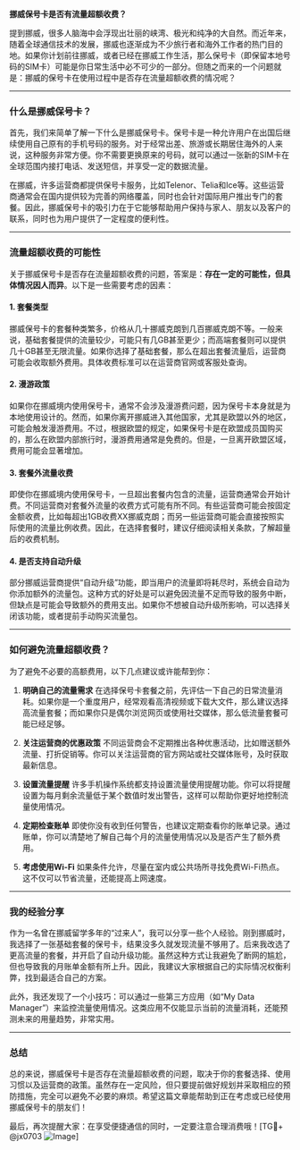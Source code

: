 **挪威保号卡是否有流量超额收费？**

提到挪威，很多人脑海中会浮现出壮丽的峡湾、极光和纯净的大自然。而近年来，随着全球通信技术的发展，挪威也逐渐成为不少旅行者和海外工作者的热门目的地。如果你计划前往挪威，或者已经在挪威工作生活，那么保号卡（即保留本地号码的SIM卡）可能是你日常生活中必不可少的一部分。但随之而来的一个问题就是：挪威的保号卡在使用过程中是否存在流量超额收费的情况呢？

---

### 什么是挪威保号卡？

首先，我们来简单了解一下什么是挪威保号卡。保号卡是一种允许用户在出国后继续使用自己原有的手机号码的服务。对于经常出差、旅游或长期居住海外的人来说，这种服务非常方便。你不需要更换原来的号码，就可以通过一张新的SIM卡在全球范围内接打电话、发送短信，并享受一定的数据流量。

在挪威，许多运营商都提供保号卡服务，比如Telenor、Telia和Ice等。这些运营商通常会在国内提供较为完善的网络覆盖，同时也会针对国际用户推出专门的套餐。因此，挪威保号卡的吸引力在于它能够帮助用户保持与家人、朋友以及客户的联系，同时也为用户提供了一定程度的便利性。

---

### 流量超额收费的可能性

关于挪威保号卡是否存在流量超额收费的问题，答案是：**存在一定的可能性，但具体情况因人而异**。以下是一些需要考虑的因素：

#### 1. **套餐类型**
挪威保号卡的套餐种类繁多，价格从几十挪威克朗到几百挪威克朗不等。一般来说，基础套餐提供的流量较少，可能只有几GB甚至更少；而高端套餐则可以提供几十GB甚至无限流量。如果你选择了基础套餐，那么在超出套餐流量后，运营商可能会收取额外费用。具体收费标准可以在运营商官网或客服处查询。

#### 2. **漫游政策**
如果你在挪威境内使用保号卡，通常不会涉及漫游费问题，因为保号卡本身就是为本地使用设计的。然而，如果你离开挪威进入其他国家，尤其是欧盟以外的地区，可能会触发漫游费用。不过，根据欧盟的规定，如果保号卡是在欧盟成员国购买的，那么在欧盟内部旅行时，漫游费用通常是免费的。但是，一旦离开欧盟区域，费用可能会显著增加。

#### 3. **套餐外流量收费**
即使你在挪威境内使用保号卡，一旦超出套餐内包含的流量，运营商通常会开始计费。不同运营商对套餐外流量的收费方式可能有所不同。有些运营商可能会按固定金额收费，比如每超出1GB收费XX挪威克朗；而另一些运营商可能会直接按照实际使用的流量比例收费。因此，在选择套餐时，建议仔细阅读相关条款，了解超量后的收费机制。

#### 4. **是否支持自动升级**
部分挪威运营商提供“自动升级”功能，即当用户的流量即将耗尽时，系统会自动为你添加额外的流量包。这种方式的好处是可以避免因流量不足而导致的服务中断，但缺点是可能会导致额外的费用支出。如果你不想被自动升级所影响，可以选择关闭该功能，或者提前手动购买流量包。

---

### 如何避免流量超额收费？

为了避免不必要的高额费用，以下几点建议或许能帮到你：

1. **明确自己的流量需求**
   在选择保号卡套餐之前，先评估一下自己的日常流量消耗。如果你是一个重度用户，经常观看高清视频或下载大文件，那么建议选择高流量套餐；而如果你只是偶尔浏览网页或使用社交媒体，那么低流量套餐可能已经足够。

2. **关注运营商的优惠政策**
   不同运营商会不定期推出各种优惠活动，比如赠送额外流量、打折促销等。你可以关注运营商的官方网站或社交媒体账号，及时获取最新信息。

3. **设置流量提醒**
   许多手机操作系统都支持设置流量使用提醒功能。你可以将提醒设置为每月剩余流量低于某个数值时发出警告，这样可以帮助你更好地控制流量使用情况。

4. **定期检查账单**
   即使你没有收到任何警告，也建议定期查看你的账单记录。通过账单，你可以清楚地了解自己每个月的流量使用情况以及是否产生了额外费用。

5. **考虑使用Wi-Fi**
   如果条件允许，尽量在室内或公共场所寻找免费Wi-Fi热点。这不仅可以节省流量，还能提高上网速度。

---

### 我的经验分享

作为一名曾在挪威留学多年的“过来人”，我可以分享一些个人经验。刚到挪威时，我选择了一张基础套餐的保号卡，结果没多久就发现流量不够用了。后来我改选了更高流量的套餐，并开启了自动升级功能。虽然这种方式让我避免了断网的尴尬，但也导致我的月账单金额有所上升。因此，我建议大家根据自己的实际情况权衡利弊，找到最适合自己的方案。

此外，我还发现了一个小技巧：可以通过一些第三方应用（如“My Data Manager”）来监控流量使用情况。这类应用不仅能显示当前的流量消耗，还能预测未来的用量趋势，非常实用。

---

### 总结

总的来说，挪威保号卡是否存在流量超额收费的问题，取决于你的套餐选择、使用习惯以及运营商的政策。虽然存在一定风险，但只要提前做好规划并采取相应的预防措施，完全可以避免不必要的麻烦。希望这篇文章能帮助到正在考虑或已经使用挪威保号卡的朋友们！

最后，再次提醒大家：在享受便捷通信的同时，一定要注意合理消费哦！[TG💪+ @jx0703 ![Image](https://github.com/user-attachments/assets/dbca1d08-cadb-493c-b0ec-ad6f7a83f270)]
